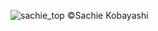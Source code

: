 <meta name="description" content="Sachie Kobayashi Composer Compositrice music 小林祥恵 作曲家">
<meta name="google-site-verification" content="PSs9FycpZSwgFYAEa__dkr-CMIQub8WbZzzVl6XYPN8">

<!-- ! ![top](https://github.com/kbys88/kbys88.github.io/assets/142012962/cd08f984-a0b5-4a29-b913-d0c13c491310)-->

<!--![day1_1](https://github.com/kbys88/kbys88.github.io/assets/142012962/7684f8b4-5ac5-472d-b7a3-ec978862a9a1) -->

![sachie_top](https://github.com/kbys88/kbys88.github.io/assets/142012962/8d3a8ccb-1468-4116-aa63-af1c6d8d54cc) 
©︎Sachie Kobayashi
